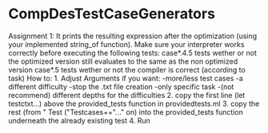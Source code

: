 ﻿# CompDesTestCaseGenerators
Assignment 1: It prints the resulting expression after the optimization (using your implemented string_of function). 
              Make sure your interpreter works correctly before executing the following tests:
              case*.4.5 tests wether or not the optimized version still evaluates to the same as the non optimized version
              case*.5 tests wether or not the compiler is correct (according to task)
              How to:
                     1. Adjust Arguments if you want: 
                        -more/less test cases
                        -a different difficulty
                        -stop the .txt file creation
                        -only specific task
                        -(not recommend) different depths for the difficulties
                    2. copy the first line (let testctxt...) above the provided_tests function in providedtests.ml
                    3. copy the rest (from " Test ("Testcases++"..." on) into the provided_tests function underneath the already existing test
                    4. Run 
